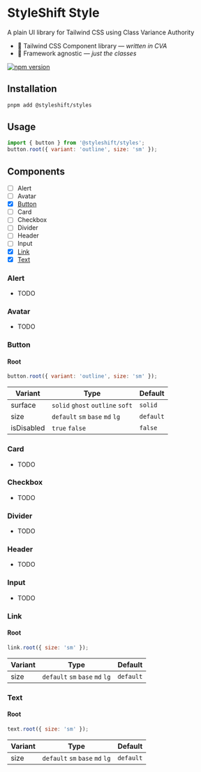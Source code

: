 # StyleShift Style

A plain UI library for Tailwind CSS using Class Variance Authority

- 🎨 Tailwind CSS Component library — _written in CVA_
- 🎯 Framework agnostic — _just the classes_

[![npm version](https://badge.fury.io/js/@styleshift%2Fstyles.svg)](https://www.npmjs.com/package/@styleshift/styles)

## Installation

```bash
pnpm add @styleshift/styles
```

## Usage

```js
import { button } from '@styleshift/styles';
button.root({ variant: 'outline', size: 'sm' });
```

## Components

- [ ] Alert
- [ ] Avatar
- [x] [Button](#button)
- [ ] Card
- [ ] Checkbox
- [ ] Divider
- [ ] Header
- [ ] Input
- [x] [Link](#link)
- [x] [Text](#text)

### Alert

- TODO

### Avatar

- TODO

### Button

#### Root

```js
button.root({ variant: 'outline', size: 'sm' });
```

| Variant    | Type                             | Default   |
| ---------- | -------------------------------- | --------- |
| surface    | `solid` `ghost` `outline` `soft` | `solid`   |
| size       | `default` `sm` `base` `md` `lg`  | `default` |
| isDisabled | `true` `false`                   | `false`   |

### Card

- TODO

### Checkbox

- TODO

### Divider

- TODO

### Header

- TODO

### Input

- TODO

### Link

#### Root

```js
link.root({ size: 'sm' });
```

| Variant | Type                            | Default   |
| ------- | ------------------------------- | --------- |
| size    | `default` `sm` `base` `md` `lg` | `default` |

### Text

#### Root

```js
text.root({ size: 'sm' });
```

| Variant | Type                            | Default   |
| ------- | ------------------------------- | --------- |
| size    | `default` `sm` `base` `md` `lg` | `default` |
